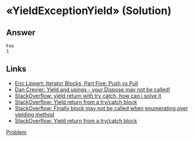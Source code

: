 # «YieldExceptionYield» (Solution)

## Answer

```
Foo
1
```

## Links

* [Eric Lippert: Iterator Blocks, Part Five: Push vs Pull](http://blogs.msdn.com/b/ericlippert/archive/2009/07/23/iterator-blocks-part-five-push-vs-pull.aspx)
* [Dan Crevier: Yield and usings - your Dispose may not be called!](http://blogs.msdn.com/b/dancre/archive/2008/03/14/yield-and-usings-your-dispose-may-not-be-called.aspx)
* [StackOverflow: yield return with try catch, how can i solve it](http://stackoverflow.com/questions/5067188/yield-return-with-try-catch-how-can-i-solve-it)
* [StackOverflow: Yield return from a try/catch block](http://stackoverflow.com/questions/7245150/yield-return-from-a-try-catch-block)
* [StackOverflow: Finally block may not be called when enumerating over yielding method](http://stackoverflow.com/questions/19930294/finally-block-may-not-be-called-when-enumerating-over-yielding-method)
* [StackOverflow: Yield return from a try/catch block](http://stackoverflow.com/questions/7245150/yield-return-from-a-try-catch-block)

[Problem](./YieldExceptionYield-P.md)